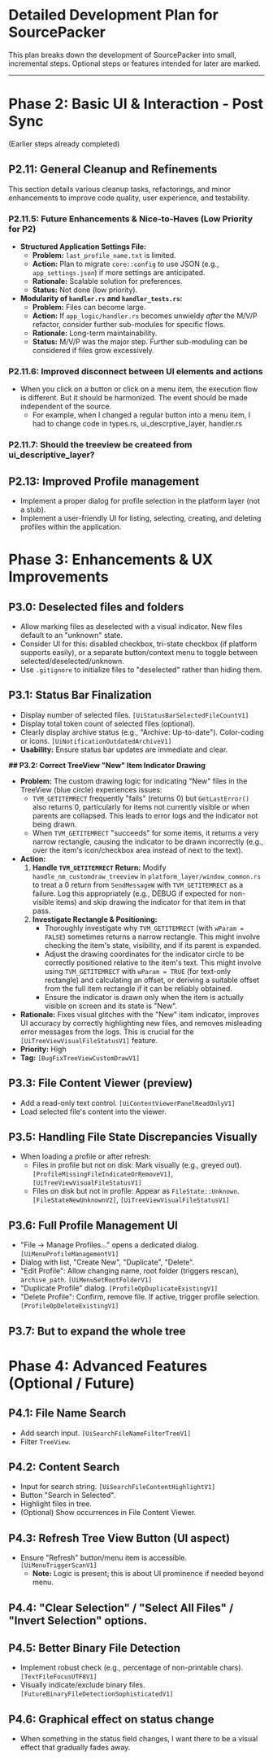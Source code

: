 # Detailed Development Plan for SourcePacker

This plan breaks down the development of SourcePacker into small, incremental steps. Optional steps or features intended for later are marked.

---

# Phase 2: Basic UI & Interaction - Post Sync

(Earlier steps already completed)

## P2.11: General Cleanup and Refinements

This section details various cleanup tasks, refactorings, and minor enhancements to improve code quality, user experience, and testability.

### P2.11.5: Future Enhancements & Nice-to-Haves (Low Priority for P2)
*   **Structured Application Settings File:**
    *   **Problem:** `last_profile_name.txt` is limited.
    *   **Action:** Plan to migrate `core::config` to use JSON (e.g., `app_settings.json`) if more settings are anticipated.
    *   **Rationale:** Scalable solution for preferences.
    *   **Status:** Not done (low priority).
*   **Modularity of `handler.rs` and `handler_tests.rs`:**
    *   **Problem:** Files can become large.
    *   **Action:** If `app_logic/handler.rs` becomes unwieldy *after* the M/V/P refactor, consider further sub-modules for specific flows.
    *   **Rationale:** Long-term maintainability.
    *   **Status:** M/V/P was the major step. Further sub-moduling can be considered if files grow excessively.

### P2.11.6: Improved disconnect between UI elements and actions
*   When you click on a button or click on a menu item, the execution flow is different. But it should be harmonized. The event should be made independent of the source.
    * For example, when I changed a regular button into a menu item, I had to change code in types.rs, ui_descrptive_layer, handler.rs

### P2.11.7: Should the treeview be createed from ui_descriptive_layer?

## P2.13: Improved Profile management
*   Implement a proper dialog for profile selection in the platform layer (not a stub).
*   Implement a user-friendly UI for listing, selecting, creating, and deleting profiles within the application.

# Phase 3: Enhancements & UX Improvements

## P3.0: Deselected files and folders
*   Allow marking files as deselected with a visual indicator. New files default to an "unknown" state.
*   Consider UI for this: disabled checkbox, tri-state checkbox (if platform supports easily), or a separate button/context menu to toggle between selected/deselected/unknown.
*   Use `.gitignore` to initialize files to "deselected" rather than hiding them.

## P3.1: Status Bar Finalization
*   Display number of selected files. `[UiStatusBarSelectedFileCountV1]`
*   Display total token count of selected files (optional).
*   Clearly display archive status (e.g., "Archive: Up-to-date"). Color-coding or icons. `[UiNotificationOutdatedArchiveV1]`
*   **Usability:** Ensure status bar updates are immediate and clear.

**## P3.2: Correct TreeView "New" Item Indicator Drawing**
*   **Problem:** The custom drawing logic for indicating "New" files in the TreeView (blue circle) experiences issues:
    *   `TVM_GETITEMRECT` frequently "fails" (returns 0) but `GetLastError()` also returns 0, particularly for items not currently visible or when parents are collapsed. This leads to error logs and the indicator not being drawn.
    *   When `TVM_GETITEMRECT` "succeeds" for some items, it returns a very narrow rectangle, causing the indicator to be drawn incorrectly (e.g., over the item's icon/checkbox area instead of next to the text).
*   **Action:**
    1.  **Handle `TVM_GETITEMRECT` Return:** Modify `handle_nm_customdraw_treeview` in `platform_layer/window_common.rs` to treat a 0 return from `SendMessageW` with `TVM_GETITEMRECT` as a failure. Log this appropriately (e.g., DEBUG if expected for non-visible items) and skip drawing the indicator for that item in that pass.
    2.  **Investigate Rectangle & Positioning:**
        *   Thoroughly investigate why `TVM_GETITEMRECT` (with `wParam = FALSE`) sometimes returns a narrow rectangle. This might involve checking the item's state, visibility, and if its parent is expanded.
        *   Adjust the drawing coordinates for the indicator circle to be correctly positioned relative to the item's text. This might involve using `TVM_GETITEMRECT` with `wParam = TRUE` (for text-only rectangle) and calculating an offset, or deriving a suitable offset from the full item rectangle if it can be reliably obtained.
        *   Ensure the indicator is drawn only when the item is actually visible on screen and its state is "New".
*   **Rationale:** Fixes visual glitches with the "New" item indicator, improves UI accuracy by correctly highlighting new files, and removes misleading error messages from the logs. This is crucial for the `[UiTreeViewVisualFileStatusV1]` feature.
*   **Priority:** High
*   **Tag:** `[BugFixTreeViewCustomDrawV1]`

## P3.3: File Content Viewer (preview)
*   Add a read-only text control. `[UiContentViewerPanelReadOnlyV1]`
*   Load selected file's content into the viewer.

## P3.5: Handling File State Discrepancies Visually
*   When loading a profile or after refresh:
    *   Files in profile but not on disk: Mark visually (e.g., greyed out). `[ProfileMissingFileIndicateOrRemoveV1]`, `[UiTreeViewVisualFileStatusV1]`
    *   Files on disk but not in profile: Appear as `FileState::Unknown`. `[FileStateNewUnknownV2]`, `[UiTreeViewVisualFileStatusV1]`

## P3.6: Full Profile Management UI
*   "File -> Manage Profiles..." opens a dedicated dialog. `[UiMenuProfileManagementV1]`
*   Dialog with list, "Create New", "Duplicate", "Delete".
*   "Edit Profile": Allow changing name, root folder (triggers rescan), `archive_path`. `[UiMenuSetRootFolderV1]`
*   "Duplicate Profile" dialog. `[ProfileOpDuplicateExistingV1]`
*   "Delete Profile": Confirm, remove file. If active, trigger profile selection. `[ProfileOpDeleteExistingV1]`

## P3.7: But to expand the whole tree

# Phase 4: Advanced Features (Optional / Future)

## P4.1: File Name Search
*   Add search input. `[UiSearchFileNameFilterTreeV1]`
*   Filter `TreeView`.

## P4.2: Content Search
*   Input for search string. `[UiSearchFileContentHighlightV1]`
*   Button "Search in Selected".
*   Highlight files in tree.
*   (Optional) Show occurrences in File Content Viewer.

## P4.3: Refresh Tree View Button (UI aspect)
*   Ensure "Refresh" button/menu item is accessible. `[UiMenuTriggerScanV1]`
    *   **Note:** Logic is present; this is about UI prominence if needed beyond menu.

## P4.4: "Clear Selection" / "Select All Files" / "Invert Selection" options.

## P4.5: Better Binary File Detection
*   Implement robust check (e.g., percentage of non-printable chars). `[TextFileFocusUTF8V1]`
*   Visually indicate/exclude binary files. `[FutureBinaryFileDetectionSophisticatedV1]`

## P4.6: Graphical effect on status change
*   When something in the status field changes, I want there to be a visual effect that gradually fades away.
